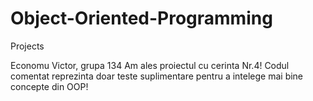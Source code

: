 # Object-Oriented-Programming
Projects

Economu Victor, grupa 134
Am ales proiectul cu cerinta Nr.4!
Codul comentat reprezinta doar teste suplimentare pentru a intelege mai bine concepte din OOP!
